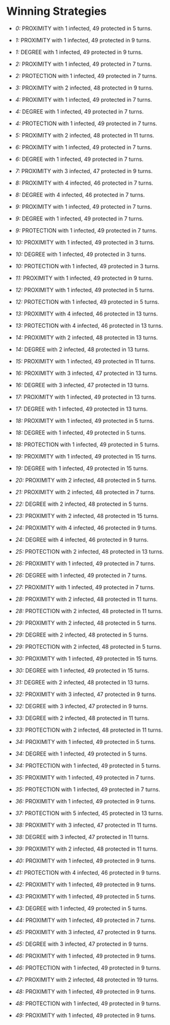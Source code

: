 # Winning Strategies

* _0:_ PROXIMITY with 1 infected, 49 protected in 5 turns.


* _1:_ PROXIMITY with 1 infected, 49 protected in 9 turns.


* _1:_ DEGREE with 1 infected, 49 protected in 9 turns.


* _2:_ PROXIMITY with 1 infected, 49 protected in 7 turns.


* _2:_ PROTECTION with 1 infected, 49 protected in 7 turns.


* _3:_ PROXIMITY with 2 infected, 48 protected in 9 turns.


* _4:_ PROXIMITY with 1 infected, 49 protected in 7 turns.


* _4:_ DEGREE with 1 infected, 49 protected in 7 turns.


* _4:_ PROTECTION with 1 infected, 49 protected in 7 turns.


* _5:_ PROXIMITY with 2 infected, 48 protected in 11 turns.


* _6:_ PROXIMITY with 1 infected, 49 protected in 7 turns.


* _6:_ DEGREE with 1 infected, 49 protected in 7 turns.


* _7:_ PROXIMITY with 3 infected, 47 protected in 9 turns.


* _8:_ PROXIMITY with 4 infected, 46 protected in 7 turns.


* _8:_ DEGREE with 4 infected, 46 protected in 7 turns.


* _9:_ PROXIMITY with 1 infected, 49 protected in 7 turns.


* _9:_ DEGREE with 1 infected, 49 protected in 7 turns.


* _9:_ PROTECTION with 1 infected, 49 protected in 7 turns.


* _10:_ PROXIMITY with 1 infected, 49 protected in 3 turns.


* _10:_ DEGREE with 1 infected, 49 protected in 3 turns.


* _10:_ PROTECTION with 1 infected, 49 protected in 3 turns.


* _11:_ PROXIMITY with 1 infected, 49 protected in 9 turns.


* _12:_ PROXIMITY with 1 infected, 49 protected in 5 turns.


* _12:_ PROTECTION with 1 infected, 49 protected in 5 turns.


* _13:_ PROXIMITY with 4 infected, 46 protected in 13 turns.


* _13:_ PROTECTION with 4 infected, 46 protected in 13 turns.


* _14:_ PROXIMITY with 2 infected, 48 protected in 13 turns.


* _14:_ DEGREE with 2 infected, 48 protected in 13 turns.


* _15:_ PROXIMITY with 1 infected, 49 protected in 11 turns.


* _16:_ PROXIMITY with 3 infected, 47 protected in 13 turns.


* _16:_ DEGREE with 3 infected, 47 protected in 13 turns.


* _17:_ PROXIMITY with 1 infected, 49 protected in 13 turns.


* _17:_ DEGREE with 1 infected, 49 protected in 13 turns.


* _18:_ PROXIMITY with 1 infected, 49 protected in 5 turns.


* _18:_ DEGREE with 1 infected, 49 protected in 5 turns.


* _18:_ PROTECTION with 1 infected, 49 protected in 5 turns.


* _19:_ PROXIMITY with 1 infected, 49 protected in 15 turns.


* _19:_ DEGREE with 1 infected, 49 protected in 15 turns.


* _20:_ PROXIMITY with 2 infected, 48 protected in 5 turns.


* _21:_ PROXIMITY with 2 infected, 48 protected in 7 turns.


* _22:_ DEGREE with 2 infected, 48 protected in 5 turns.


* _23:_ PROXIMITY with 2 infected, 48 protected in 15 turns.


* _24:_ PROXIMITY with 4 infected, 46 protected in 9 turns.


* _24:_ DEGREE with 4 infected, 46 protected in 9 turns.


* _25:_ PROTECTION with 2 infected, 48 protected in 13 turns.


* _26:_ PROXIMITY with 1 infected, 49 protected in 7 turns.


* _26:_ DEGREE with 1 infected, 49 protected in 7 turns.


* _27:_ PROXIMITY with 1 infected, 49 protected in 7 turns.


* _28:_ PROXIMITY with 2 infected, 48 protected in 11 turns.


* _28:_ PROTECTION with 2 infected, 48 protected in 11 turns.


* _29:_ PROXIMITY with 2 infected, 48 protected in 5 turns.


* _29:_ DEGREE with 2 infected, 48 protected in 5 turns.


* _29:_ PROTECTION with 2 infected, 48 protected in 5 turns.


* _30:_ PROXIMITY with 1 infected, 49 protected in 15 turns.


* _30:_ DEGREE with 1 infected, 49 protected in 15 turns.


* _31:_ DEGREE with 2 infected, 48 protected in 13 turns.


* _32:_ PROXIMITY with 3 infected, 47 protected in 9 turns.


* _32:_ DEGREE with 3 infected, 47 protected in 9 turns.


* _33:_ DEGREE with 2 infected, 48 protected in 11 turns.


* _33:_ PROTECTION with 2 infected, 48 protected in 11 turns.


* _34:_ PROXIMITY with 1 infected, 49 protected in 5 turns.


* _34:_ DEGREE with 1 infected, 49 protected in 5 turns.


* _34:_ PROTECTION with 1 infected, 49 protected in 5 turns.


* _35:_ PROXIMITY with 1 infected, 49 protected in 7 turns.


* _35:_ PROTECTION with 1 infected, 49 protected in 7 turns.


* _36:_ PROXIMITY with 1 infected, 49 protected in 9 turns.


* _37:_ PROTECTION with 5 infected, 45 protected in 13 turns.


* _38:_ PROXIMITY with 3 infected, 47 protected in 11 turns.


* _38:_ DEGREE with 3 infected, 47 protected in 11 turns.


* _39:_ PROXIMITY with 2 infected, 48 protected in 11 turns.


* _40:_ PROXIMITY with 1 infected, 49 protected in 9 turns.


* _41:_ PROTECTION with 4 infected, 46 protected in 9 turns.


* _42:_ PROXIMITY with 1 infected, 49 protected in 9 turns.


* _43:_ PROXIMITY with 1 infected, 49 protected in 5 turns.


* _43:_ DEGREE with 1 infected, 49 protected in 5 turns.


* _44:_ PROXIMITY with 1 infected, 49 protected in 7 turns.


* _45:_ PROXIMITY with 3 infected, 47 protected in 9 turns.


* _45:_ DEGREE with 3 infected, 47 protected in 9 turns.


* _46:_ PROXIMITY with 1 infected, 49 protected in 9 turns.


* _46:_ PROTECTION with 1 infected, 49 protected in 9 turns.


* _47:_ PROXIMITY with 2 infected, 48 protected in 19 turns.


* _48:_ PROXIMITY with 1 infected, 49 protected in 9 turns.


* _48:_ PROTECTION with 1 infected, 49 protected in 9 turns.


* _49:_ PROXIMITY with 1 infected, 49 protected in 9 turns.


